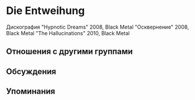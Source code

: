 # Die Entweihung

Дискография
"Hypnotic Dreams" 2008, Black Metal
"Осквернение" 2008, Black Metal
"The Hallucinations" 2010, Black Metal

## Отношения с другими группами


## Обсуждения


## Упоминания

